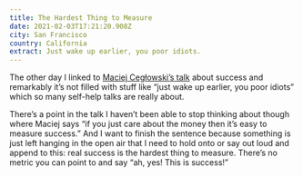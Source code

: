 ```yaml
---
title: The Hardest Thing to Measure
date: 2021-02-03T17:21:20.908Z
city: San Francisco
country: California
extract: Just wake up earlier, you poor idiots.
---
```

The other day I linked to [Maciej Cegłowski’s talk](https://youtu.be/eky5uKILXtM) about success and remarkably it’s not filled with stuff like “just wake up earlier, you poor idiots” which so many self-help talks are really about.

There’s a point in the talk I haven’t been able to stop thinking about though where Maciej says “if you just care about the money then it’s easy to measure success.” And I want to finish the sentence because something is just left hanging in the open air that I need to hold onto or say out loud and append to this: real success is the hardest thing to measure. There’s no metric you can point to and say “ah, yes! This is success!”